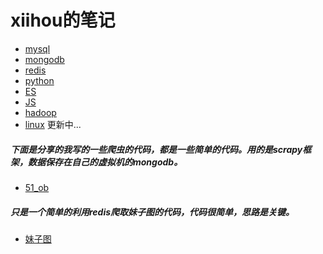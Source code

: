 # xiihou的笔记
* [mysql](mysql.md)
* [mongodb](mongodb.md)
* [redis](redis.md)
* [python](mysql.md)
* [ES](mysql.md)
* [JS](mysql.md)
* [hadoop](mysql.md)
* [linux](linux.md)
更新中...<br>
##### 下面是分享的我写的一些爬虫的代码，都是一些简单的代码。用的是scrapy框架，数据保存在自己的虚拟机的mongodb。
* [51_ob](https://github.com/xiihou/git-blog/tree/master/job_51)<br>
##### 只是一个简单的利用redis爬取妹子图的代码，代码很简单，思路是关键。<br>
* [妹子图](https://github.com/xiihou/git-blog/blob/master/meizitu.py)

